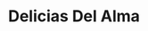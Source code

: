 ---
title: "Delicias Del Alma"
url: /ciudad-autonoma-de-buenos-aires/delicias-del-alma/
shop: Bäckerei
---